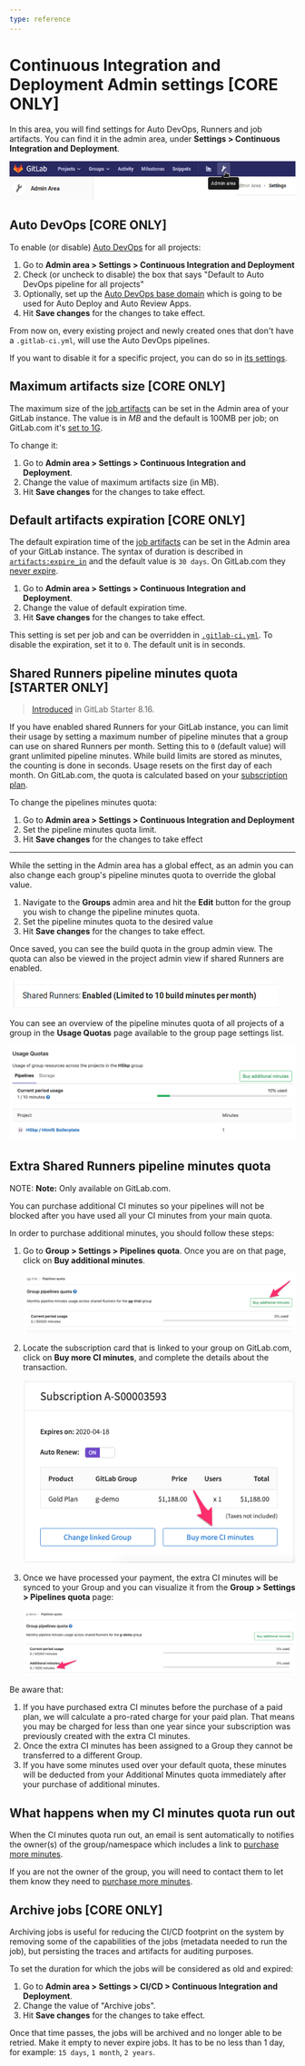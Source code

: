 ```yaml
---
type: reference
---
```


# Continuous Integration and Deployment Admin settings **[CORE ONLY]**

In this area, you will find settings for Auto DevOps, Runners and job artifacts.
You can find it in the admin area, under **Settings > Continuous Integration and Deployment**.

![Admin area settings button](../img/admin_area_settings_button.png)

## Auto DevOps **[CORE ONLY]**

To enable (or disable) [Auto DevOps](../../../topics/autodevops/index.md)
for all projects:

1. Go to **Admin area > Settings > Continuous Integration and Deployment**
1. Check (or uncheck to disable) the box that says "Default to Auto DevOps pipeline for all projects"
1. Optionally, set up the [Auto DevOps base domain](../../../topics/autodevops/index.md#auto-devops-base-domain)
   which is going to be used for Auto Deploy and Auto Review Apps.
1. Hit **Save changes** for the changes to take effect.

From now on, every existing project and newly created ones that don't have a
`.gitlab-ci.yml`, will use the Auto DevOps pipelines.

If you want to disable it for a specific project, you can do so in
[its settings](../../../topics/autodevops/index.md#enablingdisabling-auto-devops).

## Maximum artifacts size **[CORE ONLY]**

The maximum size of the [job artifacts](../../../administration/job_artifacts.md)
can be set in the Admin area of your GitLab instance. The value is in *MB* and
the default is 100MB per job; on GitLab.com it's [set to 1G](../../gitlab_com/index.md#gitlab-cicd).

To change it:

1. Go to **Admin area > Settings > Continuous Integration and Deployment**.
1. Change the value of maximum artifacts size (in MB).
1. Hit **Save changes** for the changes to take effect.

## Default artifacts expiration **[CORE ONLY]**

The default expiration time of the [job artifacts](../../../administration/job_artifacts.md)
can be set in the Admin area of your GitLab instance. The syntax of duration is
described in [`artifacts:expire_in`](../../../ci/yaml/README.md#artifactsexpire_in)
and the default value is `30 days`. On GitLab.com they
[never expire](../../gitlab_com/index.md#gitlab-cicd).

1. Go to **Admin area > Settings > Continuous Integration and Deployment**.
1. Change the value of default expiration time.
1. Hit **Save changes** for the changes to take effect.

This setting is set per job and can be overridden in
[`.gitlab-ci.yml`](../../../ci/yaml/README.md#artifactsexpire_in).
To disable the expiration, set it to `0`. The default unit is in seconds.

## Shared Runners pipeline minutes quota **[STARTER ONLY]**

> [Introduced](https://gitlab.com/gitlab-org/gitlab-ee/merge_requests/1078)
in GitLab Starter 8.16.

If you have enabled shared Runners for your GitLab instance, you can limit their
usage by setting a maximum number of pipeline minutes that a group can use on
shared Runners per month. Setting this to `0` (default value) will grant
unlimited pipeline minutes. While build limits are stored as minutes, the
counting is done in seconds. Usage resets on the first day of each month.
On GitLab.com, the quota is calculated based on your
[subscription plan](https://about.gitlab.com/pricing/#gitlab-com).

To change the pipelines minutes quota:

1. Go to **Admin area > Settings > Continuous Integration and Deployment**
1. Set the pipeline minutes quota limit.
1. Hit **Save changes** for the changes to take effect

---

While the setting in the Admin area has a global effect, as an admin you can
also change each group's pipeline minutes quota to override the global value.

1. Navigate to the **Groups** admin area and hit the **Edit** button for the
   group you wish to change the pipeline minutes quota.
1. Set the pipeline minutes quota to the desired value
1. Hit **Save changes** for the changes to take effect.

Once saved, you can see the build quota in the group admin view.
The quota can also be viewed in the project admin view if shared Runners
are enabled.

![Project admin info](img/admin_project_quota_view.png)

You can see an overview of the pipeline minutes quota of all projects of
a group in the **Usage Quotas** page available to the group page settings list.

![Group pipelines quota](img/group_pipelines_quota.png)

## Extra Shared Runners pipeline minutes quota

NOTE: **Note:**
Only available on GitLab.com.

You can purchase additional CI minutes so your pipelines will not be blocked after you have
used all your CI minutes from your main quota.

In order to purchase additional minutes, you should follow these steps:

1. Go to **Group > Settings > Pipelines quota**. Once you are on that page, click on **Buy additional minutes**.

    ![Buy additional minutes](img/buy_btn.png)

1. Locate the subscription card that is linked to your group on GitLab.com,
   click on **Buy more CI minutes**, and complete the details about the transaction.

    ![Buy additional minutes](img/buy_minutes_card.png)

1. Once we have processed your payment, the extra CI minutes
   will be synced to your Group and you can visualize it from  the
   **Group > Settings > Pipelines quota** page:

    ![Additional minutes](img/additional_minutes.png)

Be aware that:

1. If you have purchased extra CI minutes before the purchase of a paid plan,
   we will calculate a pro-rated charge for your paid plan. That means you may
   be charged for less than one year since your subscription was previously
   created with the extra CI minutes.
1. Once the extra CI minutes has been assigned to a Group they cannot be transferred
   to a different Group.
1. If you have some minutes used over your default quota, these minutes will
   be deducted from your Additional Minutes quota immediately after your purchase of additional
   minutes.

## What happens when my CI minutes quota run out

When the CI minutes quota run out, an email is sent automatically to notifies the owner(s) of the group/namespace which
includes a link to [purchase more minutes](https://customers.gitlab.com/plans).

If you are not the owner of the group, you will need to contact them to let them know they need to
[purchase more minutes](https://customers.gitlab.com/plans).

## Archive jobs **[CORE ONLY]**

Archiving jobs is useful for reducing the CI/CD footprint on the system by
removing some of the capabilities of the jobs (metadata needed to run the job),
but persisting the traces and artifacts for auditing purposes.

To set the duration for which the jobs will be considered as old and expired:

1. Go to **Admin area > Settings > CI/CD > Continuous Integration and Deployment**.
1. Change the value of "Archive jobs".
1. Hit **Save changes** for the changes to take effect.

Once that time passes, the jobs will be archived and no longer able to be
retried. Make it empty to never expire jobs. It has to be no less than 1 day,
for example: <code>15 days</code>, <code>1 month</code>, <code>2 years</code>.

<!-- ## Troubleshooting

Include any troubleshooting steps that you can foresee. If you know beforehand what issues
one might have when setting this up, or when something is changed, or on upgrading, it's
important to describe those, too. Think of things that may go wrong and include them here.
This is important to minimize requests for support, and to avoid doc comments with
questions that you know someone might ask.

Each scenario can be a third-level heading, e.g. `### Getting error message X`.
If you have none to add when creating a doc, leave this section in place
but commented out to help encourage others to add to it in the future. -->
